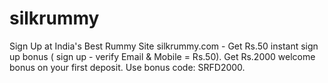 # silkrummy
Sign Up at India's Best Rummy Site silkrummy.com - Get Rs.50 instant sign up bonus ( sign up - verify Email &amp; Mobile = Rs.50). Get Rs.2000 welcome bonus on your first deposit. Use bonus code: SRFD2000.
